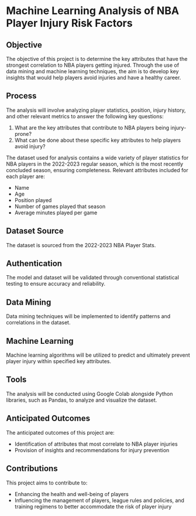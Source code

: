 # Machine Learning Analysis of NBA Player Injury Risk Factors

## Objective

The objective of this project is to determine the key attributes that have the strongest correlation to NBA players getting injured. Through the use of data mining and machine learning techniques, the aim is to develop key insights that would help players avoid injuries and have a healthy career.

## Process

The analysis will involve analyzing player statistics, position, injury history, and other relevant metrics to answer the following key questions:

1. What are the key attributes that contribute to NBA players being injury-prone?
2. What can be done about these specific key attributes to help players avoid injury?

The dataset used for analysis contains a wide variety of player statistics for NBA players in the 2022-2023 regular season, which is the most recently concluded season, ensuring completeness. Relevant attributes included for each player are:
- Name
- Age
- Position played
- Number of games played that season
- Average minutes played per game

## Dataset Source

The dataset is sourced from the 2022-2023 NBA Player Stats.

## Authentication

The model and dataset will be validated through conventional statistical testing to ensure accuracy and reliability.

## Data Mining

Data mining techniques will be implemented to identify patterns and correlations in the dataset.

## Machine Learning

Machine learning algorithms will be utilized to predict and ultimately prevent player injury within specified key attributes.

## Tools

The analysis will be conducted using Google Colab alongside Python libraries, such as Pandas, to analyze and visualize the dataset.

## Anticipated Outcomes

The anticipated outcomes of this project are:
- Identification of attributes that most correlate to NBA player injuries
- Provision of insights and recommendations for injury prevention

## Contributions

This project aims to contribute to:
- Enhancing the health and well-being of players
- Influencing the management of players, league rules and policies, and training regimens to better accommodate the risk of player injury
